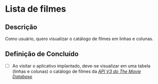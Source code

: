 # Lista de filmes

## Descrição

Como usuário, quero visualizar o catálogo de filmes em linhas e colunas.

## Definição de Concluído

- [ ] Ao visitar o aplicativo implantado, deve-se visualizar em uma tabela (linhas e colunas) o catálogo de filmes da [_API V3 do The Movie Database_](https://developer.themoviedb.org/docs)
